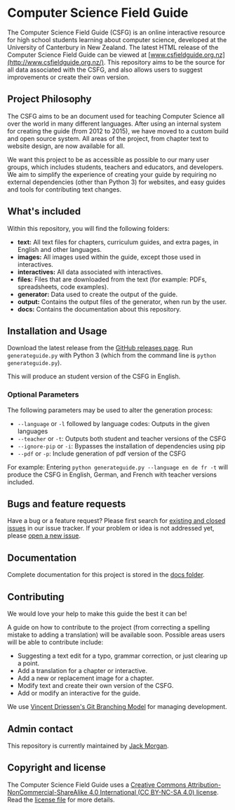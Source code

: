 # Computer Science Field Guide

The Computer Science Field Guide (CSFG) is an online interactive resource for high school students learning about computer science, developed at the University of Canterbury in New Zealand. The latest HTML release of the Computer Science Field Guide can be viewed at [www.csfieldguide.org.nz](http://www.csfieldguide.org.nz/). This repository aims to be the source for all data associated with the CSFG, and also allows users to suggest improvements or create their own version.

## Project Philosophy

The CSFG aims to be an document used for teaching Computer Science all over the world in many different languages. After using an internal system for creating the guide (from 2012 to 2015), we have moved to a custom build and open source system. All areas of the project, from chapter text to website design, are now available for all.

We want this project to be as accessible as possible to our many user groups, which includes students, teachers and educators, and developers. We aim to simplify the experience of creating your guide by requiring no external dependencies (other than Python 3) for websites, and easy guides and tools for contributing text changes.

## What's included

Within this repository, you will find the following folders:

- **text:** All text files for chapters, curriculum guides, and extra pages, in English and other languages.
- **images:** All images used within the guide, except those used in interactives.
- **interactives:** All data associated with interactives.
- **files:** Files that are downloaded from the text (for example: PDFs, spreadsheets, code examples).
- **generator:** Data used to create the output of the guide.
- **output:** Contains the output files of the generator, when run by the user.
- **docs:** Contains the documentation about this repository.

## Installation and Usage

Download the latest release from the [GitHub releases page](https://github.com/uccser/cs-field-guide/releases). Run `generateguide.py` with Python 3 (which from the command line is `python generateguide.py`).

This will produce an student version of the CSFG in English.

### Optional Parameters

The following parameters may be used to alter the generation process:
- `--language` or `-l` followed by language codes: Outputs in the given languages
- `--teacher` or `-t`: Outputs both student and teacher versions of the CSFG
- `--ignore-pip` or `-i`: Bypasses the installation of dependencies using pip
- `--pdf` or `-p`: Include generation of pdf version of the CSFG

For example: Entering `python generateguide.py --language en de fr -t` will produce the CSFG in English, German, and French with teacher versions included.

## Bugs and feature requests

Have a bug or a feature request? Please first search for [existing and closed issues](https://github.com/uccser/cs-field-guide/issues) in our issue tracker. If your problem or idea is not addressed yet, please [open a new issue](https://github.com/uccser/cs-field-guide/issues/new).

## Documentation

Complete documentation for this project is stored in the [docs folder](docs/).

## Contributing

We would love your help to make this guide the best it can be!

A guide on how to contribute to the project (from correcting a spelling mistake to adding a translation) will be available soon. Possible areas users will be able to contribute include:

- Suggesting a text edit for a typo, grammar correction, or just clearing up a point.
- Add a translation for a chapter or interactive.
- Add a new or replacement image for a chapter.
- Modify text and create their own version of the CSFG.
- Add or modify an interactive for the guide.

We use [Vincent Driessen's Git Branching Model](http://nvie.com/posts/a-successful-git-branching-model/) for managing development.

## Admin contact

This repository is currently maintained by [Jack Morgan](https://github.com/JackMorganNZ).

## Copyright and license

The Computer Science Field Guide uses a [Creative Commons Attribution-NonCommercial-ShareAlike 4.0 International (CC BY-NC-SA 4.0) license](http://creativecommons.org/licenses/by-nc-sa/4.0/). Read the [license file](LICENSE.md) for more details.
